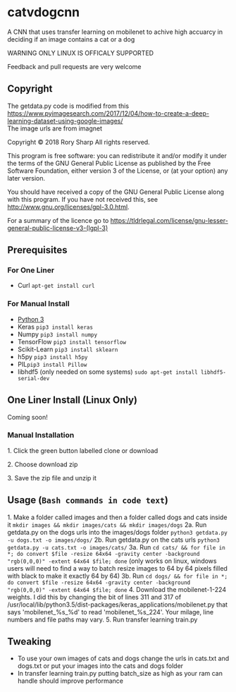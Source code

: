 # catvdogcnn
A CNN that uses transfer learning on mobilenet to achive high accuarcy in deciding if an image contains a cat or a dog

WARNING ONLY LINUX IS OFFICALY SUPPORTED

Feedback and pull requests are very welcome


## Copyright
The getdata.py code is modified from this https://www.pyimagesearch.com/2017/12/04/how-to-create-a-deep-learning-dataset-using-google-images/  
The image urls are from imagnet

Copyright © 2018  Rory Sharp All rights reserved.

This program is free software: you can redistribute it and/or modify
it under the terms of the GNU General Public License as published by
the Free Software Foundation, either version 3 of the License, or
(at your option) any later version.

You should have received a copy of the GNU General Public License
along with this program.  If you have not received this, see <http://www.gnu.org/licenses/gpl-3.0.html>.

For a summary of the licence go to https://tldrlegal.com/license/gnu-lesser-general-public-license-v3-(lgpl-3)

## Prerequisites
### For One Liner
* Curl `apt-get install curl`
### For Manual Install
* [Python 3](https://www.python.org/downloads/)
* Keras `pip3 install keras`
* Numpy `pip3 install numpy`
* TensorFlow `pip3 install tensorflow`
* Scikit-Learn `pip3 install sklearn`
* h5py `pip3 install h5py`
* PIL`pip3 install Pillow`
* libhdf5 (only needed on some systems) `sudo apt-get install libhdf5-serial-dev`
## One Liner Install (Linux Only)
Coming soon!
### Manual Installation
1\. Click the green button labelled clone or download

2\. Choose download zip

3\. Save the zip file and unzip it

## Usage (`Bash commands in code text`)
1\. Make a folder called images and then a folder called dogs and cats inside it `mkdir images && mkdir images/cats && mkdir images/dogs`
2a\. Run getdata.py on the dogs urls into the images/dogs folder `python3 getdata.py -u dogs.txt -o images/dogs/` 
2b\. Run getdata.py on the cats urls `python3 getdata.py -u cats.txt -o images/cats/` 
3a\. Run `cd cats/ && for file in *; do convert $file -resize 64x64 -gravity center -background "rgb(0,0,0)" -extent 64x64 $file; done` (only works on linux, windows users will need to find a way to batch resize images to 64 by 64 pixels filled with black to make it exactly 64 by 64)
3b\. Run `cd dogs/ && for file in *; do convert $file -resize 64x64 -gravity center -background "rgb(0,0,0)" -extent 64x64 $file; done`
4\. Download the mobilenet-1-224 weights. I did this by changing the bit of lines 311 and 317 of /usr/local/lib/python3.5/dist-packages/keras_applications/mobilenet.py that says 'mobilenet_%s_%d' to read 'mobilenet_%s_224'. Your milage, line numbers and file paths may vary.
5\. Run transfer learning train.py

## Tweaking
* To use your own images of cats and dogs change the urls in cats.txt and dogs.txt or put your images into the cats and dogs folder
* In transfer learning train.py putting batch_size as high as your ram can handle should improve performance
